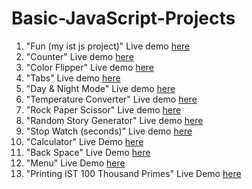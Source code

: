 # Basic-JavaScript-Projects
1. "Fun (my ist js project)" Live demo [here](https://codepen.io/_sakibhussain/full/gOmKbwg)
2. "Counter" Live demo [here](https://codepen.io/_sakibhussain/full/vYxaXrG)
3. "Color Flipper" Live demo [here](https://codepen.io/_sakibhussain/full/RwpJveJ)
4. "Tabs" Live demo [here](https://codepen.io/_sakibhussain/full/eYvjKxp)
5. "Day & Night Mode" Live demo [here](https://codepen.io/_sakibhussain/full/bGqxpJQ)
6. "Temperature Converter" Live demo [here](https://codepen.io/_sakibhussain/full/qBrMzam)
7. "Rock Paper Scissor" Live demo [here](https://codepen.io/_sakibhussain/full/gOmBvjR)
8. "Random Story Generator" Live demo [here](https://codepen.io/_sakibhussain/full/PopdEPo)
9. "Stop Watch (seconds)" Live demo [here](https://codepen.io/_sakibhussain/full/dyvwpdK)
10. "Calculator" Live Demo [here](https://codepen.io/_sakibhussain/full/JjWgpPg)
11. "Back Space" Live Demo [here](https://codepen.io/_sakibhussain/pen/wvJQKVZ?editors=0010)
12. "Menu" Live Demo [here](https://codepen.io/_sakibhussain/pen/jOmaeZJ)
13. "Printing IST 100 Thousand Primes" Live Demo [here](https://codepen.io/_sakibhussain/pen/RwVNppB)

